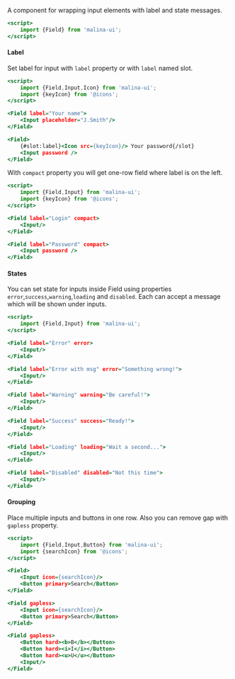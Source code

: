 A component for wrapping input elements with label and state messages.

```htm
<script>
    import {Field} from 'malina-ui';
</script>
```

#### Label

Set label for input with `label` property or with `label` named slot. 

```htm example
<script>
    import {Field,Input,Icon} from 'malina-ui';
    import {keyIcon} from '@icons';
</script>

<Field label="Your name">
    <Input placeholder="J.Smith"/>
</Field>

<Field>
    {#slot:label}<Icon src={keyIcon}/> Your password{/slot}
    <Input password />
</Field>
```
With `compact` property you will get one-row field where label is on the left.

```htm example
<script>
    import {Field,Input} from 'malina-ui';
    import {keyIcon} from '@icons';
</script>

<Field label="Login" compact>
    <Input/>
</Field>

<Field label="Password" compact>
    <Input password />
</Field>
```

#### States

You can set state for inputs inside Field using properties `error`,`success`,`warning`,`loading` and `disabled`. Each can accept a message which will be shown under inputs.

```htm example
<script>
    import {Field,Input} from 'malina-ui';
</script>

<Field label="Error" error>
    <Input/>
</Field>

<Field label="Error with msg" error="Something wrong!">
    <Input/>
</Field>

<Field label="Warning" warning="Be careful!">
    <Input/>
</Field>

<Field label="Success" success="Ready!">
    <Input/>
</Field>

<Field label="Loading" loading="Wait a second...">
    <Input/>
</Field>

<Field label="Disabled" disabled="Not this time">
    <Input/>
</Field>
```


#### Grouping

Place multiple inputs and buttons in one row. Also you can remove gap with `gapless` property.

```htm example
<script>
    import {Field,Input,Button} from 'malina-ui';
    import {searchIcon} from '@icons';
</script>

<Field>
    <Input icon={searchIcon}/>
    <Button primary>Search</Button>
</Field>

<Field gapless>
    <Input icon={searchIcon}/>
    <Button primary>Search</Button>
</Field>

<Field gapless>
    <Button hard><b>B</b></Button>
    <Button hard><i>I</i></Button>
    <Button hard><u>U</u></Button>
    <Input/>
</Field>
```
